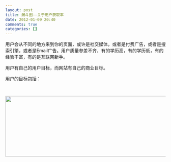 ```yaml
---
layout: post
title: 漏斗图——关于用户获取率
date: 2012-01-09 20:40
comments: true
categories: []
---
```

用户会从不同的地方来到你的页面，或许是社交媒体，或者是付费广告，或者是搜索引擎，或者是Email广告。用户质量参差不齐，有的学历高，有的学历低，有的经验丰富，有的是互联网新手。

用户有自己的用户目标，而网站有自己的商业目标。

用户的目标包括：

&nbsp;

<img class="aligncenter size-full wp-image-1109" title="Typical_Funnels" src="http://yuguo.us/weblog/files/2012/01/Typical_Funnels.jpg" alt="" width="513" height="190" />
